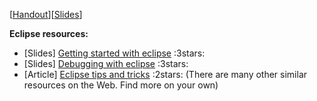 <box src="../../images/Eclipse.png" width="200" styles="boarderless,right"/>

[[Handout]()][[Slides]()]

**Eclipse resources:**
* [Slides] [Getting started with eclipse]() :3stars:
* [Slides] [Debugging with eclipse]() :3stars:
* [Article] [Eclipse tips and tricks]() :2stars: <seg styles="dim">(There are many other similar resources on the Web. 
  Find more on your own)</seg>